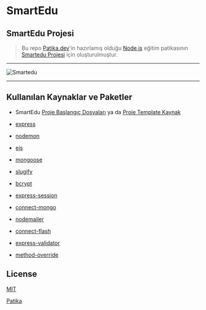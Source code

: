 # SmartEdu

## SmartEdu Projesi

> Bu repo [Patika.dev](https://www.patika.dev/tr)'in hazırlamış olduğu [Node.js](https://app.patika.dev/courses/nodejs) eğitim patikasının [Smartedu Projesi](https://app.patika.dev/courses/nodejs/SmarteduProject) için oluşturulmuştur.

---

![Smartedu](https://html.design/wp-content/uploads/2019/01/smartedu-758x948.jpg)

---

## Kullanılan Kaynaklar ve Paketler

- SmartEdu [Proje Başlangıç Dosyaları](https://drive.google.com/drive/folders/1JQRLo-IZG-B3536rJSZ2jZeKfkcjNcA4) ya da [Proje Template Kaynak](https://html.design/download/smartedu-education-template/)

- [express](https://www.npmjs.com/package/express)

- [nodemon](https://www.npmjs.com/package/nodemon)

- [ejs](https://www.npmjs.com/package/ejs)

- [mongoose](https://www.npmjs.com/package/mongoose)

- [slugify](https://www.npmjs.com/package/slugify)

- [bcrypt](https://www.npmjs.com/package/bcrypt)

- [express-session](https://www.npmjs.com/package/express-session)

- [connect-mongo](https://www.npmjs.com/package/connect-mongo)

- [nodemailer](https://www.npmjs.com/package/nodemailer)

- [connect-flash](https://www.npmjs.com/package/connect-flash)

- [express-validator](https://www.npmjs.com/package/express-validator)

- [method-override](https://www.npmjs.com/package/method-override)

## License

[MIT](https://choosealicense.com/licenses/mit/)

[Patika](https://www.patika.dev)
